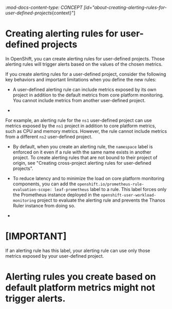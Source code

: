 :_mod-docs-content-type: CONCEPT
[id="about-creating-alerting-rules-for-user-defined-projects_{context}"]
# Creating alerting rules for user-defined projects

In OpenShift, you can create alerting rules for user-defined projects. Those alerting rules will trigger alerts based on the values of the chosen metrics.

If you create alerting rules for a user-defined project, consider the following key behaviors and important limitations when you define the new rules:

* A user-defined alerting rule can include metrics exposed by its own project in addition to the default metrics from core platform monitoring. 
You cannot include metrics from another user-defined project.
+
For example, an alerting rule for the `ns1` user-defined project can use metrics exposed by the `ns1` project in addition to core platform metrics, such as CPU and memory metrics.
However, the rule cannot include metrics from a different `ns2` user-defined project.

* By default, when you create an alerting rule, the `namespace` label is enforced on it even if a rule with the same name exists in another project. To create alerting rules that are not bound to their project of origin, see "Creating cross-project alerting rules for user-defined projects".

* To reduce latency and to minimize the load on core platform monitoring components, you can add the `openshift.io/prometheus-rule-evaluation-scope: leaf-prometheus` label to a rule.
This label forces only the Prometheus instance deployed in the `openshift-user-workload-monitoring` project to evaluate the alerting rule and prevents the Thanos Ruler instance from doing so.
+
# [IMPORTANT]
If an alerting rule has this label, your alerting rule can use only those metrics exposed by your user-defined project.
# Alerting rules you create based on default platform metrics might not trigger alerts.
